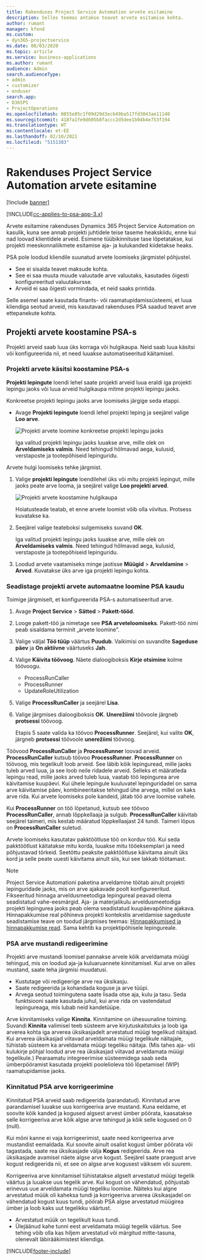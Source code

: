 ```yaml
---
title: Rakenduses Project Service Automation arvete esitamine
description: Selles teemas antakse teavet arvete esitamise kohta.
author: rumant
manager: kfend
ms.custom:
- dyn365-projectservice
ms.date: 08/03/2020
ms.topic: article
ms.service: business-applications
ms.author: rumant
audience: Admin
search.audienceType:
- admin
- customizer
- enduser
search.app:
- D365PS
- ProjectOperations
ms.openlocfilehash: 0855e85c1f09d29d3ecb49ba517fd3043ae11140
ms.sourcegitcommit: 418fa1fe9d605b8faccc2d5dee1b04b4e753f194
ms.translationtype: HT
ms.contentlocale: et-EE
ms.lasthandoff: 02/10/2021
ms.locfileid: "5151383"
---
```

# <a name="invoicing-in-project-service-automation"></a>Rakenduses Project Service Automation arvete esitamine

[!include [banner](../includes/psa-now-project-operations.md)]

[!INCLUDE[cc-applies-to-psa-app-3.x](../includes/cc-applies-to-psa-app-3x.md)]

Arvete esitamine rakenduses Dynamics 365 Project Service Automation on kasulik, kuna see annab projekti juhtidele teise taseme heakskiidu, enne kui nad loovad klientidele arveid. Esimene tüübikinnituse tase lõpetatakse, kui projekti meeskonnaliikmete esitamise aja- ja kulukanded kiidetakse heaks.

PSA pole loodud kliendile suunatud arvete loomiseks järgmistel põhjustel.

- See ei sisalda teavet maksude kohta.
- See ei saa muuta muude valuutade arve valuutaks, kasutades õigesti konfigureeritud valuutakursse.
- Arveid ei saa õigesti vormindada, et neid saaks printida.

Selle asemel saate kasutada finants- või raamatupidamissüsteemi, et luua kliendiga seotud arveid, mis kasutavad rakenduses PSA saadud teavet arve ettepanekute kohta.

## <a name="creating-project-invoices-in-psa"></a>Projekti arvete koostamine PSA-s

Projekti arveid saab luua üks korraga või hulgikaupa. Neid saab luua käsitsi või konfigureerida nii, et need luuakse automatiseeritud käitamisel.

### <a name="manually-create-project-invoices-in-psa"></a>Projekti arvete käsitsi koostamine PSA-s

**Projekti lepingute** loendi lehel saate projekti arveid luua eraldi iga projekti lepingu jaoks või luua arveid hulgikaupa mitme projekti lepingu jaoks.

Konkreetse projekti lepingu jaoks arve loomiseks järgige seda etappi.

- Avage **Projekti lepingute** loendi lehel projekti leping ja seejärel valige **Loo arve**.

    ![Projekti arvete loomine konkreetse projekti lepingu jaoks](media/CreateProjectInvoicesOneByOne.png)

    Iga valitud projekti lepingu jaoks luuakse arve, mille olek on **Arveldamiseks valmis**. Need tehingud hõlmavad aega, kulusid, verstaposte ja tootepõhiseid lepinguridu.

Arvete hulgi loomiseks tehke järgmist.

1. Valige **projekti lepingute** loendilehel üks või mitu projekti lepingut, mille jaoks peate arve looma, ja seejärel valige **Loo projekti arved**.

    ![Projekti arvete koostamine hulgikaupa](media/CreateProjectInvoicesBulk.png)

    Hoiatusteade teatab, et enne arvete loomist võib olla viivitus. Protsess kuvatakse ka.

2. Seejärel valige teateboksi sulgemiseks suvand **OK**.

    Iga valitud projekti lepingu jaoks luuakse arve, mille olek on **Arveldamiseks valmis**. Need tehingud hõlmavad aega, kulusid, verstaposte ja tootepõhiseid lepinguridu.

3. Loodud arvete vaatamiseks minge jaotisse **Müügid** \> **Arveldamine** \> **Arved**. Kuvatakse üks arve iga projekti lepingu kohta.

### <a name="set-up-automated-creation-of-project-invoices-in-psa"></a>Seadistage projekti arvete automaatne loomine PSA kaudu

Toimige järgmiselt, et konfigureerida PSA-s automatiseeritud arve.

1. Avage **Project Service** \> **Sätted** \> **Pakett-tööd**.
2. Looge pakett-töö ja nimetage see **PSA arveteloomiseks**. Pakett-töö nimi peab sisaldama terminit „arvete loomine”.
3. Valige väljal **Töö tüüp** väärtus **Puudub**. Vaikimisi on suvandite **Sageduse päev** ja **On aktiivne** väärtuseks **Jah**.
4. Valige **Käivita töövoog**. Näete dialoogiboksis **Kirje otsimine** kolme töövoogu.

    - ProcessRunCaller
    - ProcessRunner
    - UpdateRoleUtilization

5. Valige **ProcessRunCaller** ja seejärel **Lisa**.
6. Valige järgmises dialoogiboksis **OK**. **Unerežiimi** töövoole järgneb **protsessi** töövoog.

    Etapis 5 saate valida ka töövoo **ProcessRunner**. Seejärel, kui valite **OK**, järgneb **protsessi** töövoole **unerežiimi** töövoog.

Töövood **ProcessRunCaller** ja **ProcessRunner** loovad arveid. **ProcessRunCaller** kutsub töövoo **ProcessRunner**. **ProcessRunner** on töövoog, mis tegelikult loob arveid. See läbib kõik lepinguread, mille jaoks tuleb arved luua, ja see loob neile ridadele arveid. Selleks et määratleda lepingu read, mille jaoks arved tuleb luua, vaatab töö lepingurea arve käivitamise kuupäevi. Kui ühele lepingule kuuluvatel lepinguridadel on sama arve käivitamise päev, kombineeritakse tehingud ühe arvega, millel on kaks arve rida. Kui arvete loomiseks pole kandeid, jätab töö arve loomise vahele.

Kui **ProcessRunner** on töö lõpetanud, kutsub see töövoo **ProcessRunCaller**, annab lõppkellaaja ja sulgub. **ProcessRunCaller** käivitab seejärel taimeri, mis kestab määratud lõppkellaajast 24 tundi. Taimeri lõpus on **ProcessRunCaller** suletud.

Arvete loomiseks kasutatav pakktöötluse töö on korduv töö. Kui seda pakktöötlust käitatakse mitu korda, luuakse mitu tööeksemplari ja need põhjustavad tõrkeid. Seetõttu peaksite pakktöötluse käivitama ainult üks kord ja selle peate uuesti käivitama ainult siis, kui see lakkab töötamast.

> [!NOTE]
> Project Service Automationi paketina arveldamine töötab ainult projekti lepinguridade jaoks, mis on arve ajakavade poolt konfigureeritud. Fikseeritud hinnaga arveldusmeetodiga lepingureal peavad olema seadistatud vahe-eesmärgid. Aja- ja materjalikulu arveldusmeetodiga projekti lepingurea jaoks peab olema seadistatud kuupäevapõhine ajakava. Hinnapakkumise real põhineva projekti kontekstis arveldamise sageduste seadistamise teave on toodud järgmises teemas: [Hinnapakkumised ja hinnapakkumise read](basic-quote-lines.md#invoice-schedule). Sama kehtib ka projektipõhisele lepingureale.      
 
### <a name="edit-a-draft-psa-invoice"></a>PSA arve mustandi redigeerimine

Projekti arve mustandi loomisel pannakse arvele kõik arveldamata müügi tehingud, mis on loodud aja-ja kuluaruannete kinnitamisel. Kui arve on alles mustand, saate teha järgmisi muudatusi.

- Kustutage või redigeerige arve rea üksikasju.
- Saate redigeerida ja kohandada koguse ja arve tüüpi.
- Arvega seotud toimingutena saate lisada otse aja, kulu ja tasu. Seda funktsiooni saate kasutada juhul, kui arve rida on vastendatud lepingureaga, mis lubab neid kandetüüpe.

Arve kinnitamiseks valige **Kinnita**. Kinnitamine on ühesuunaline toiming. Suvandi **Kinnita** valimisel teeb süsteem arve kirjutuskaitstuks ja loob iga arverea kohta iga arverea üksikasjadelt arvestatud müügi tegelikud näitajad. Kui arverea üksikasjad viitavad arveldamata müügi tegelikule näitajale, tühistab süsteem ka arveldamata müügi tegeliku näitaja. (Mis tahes aja- või kulukirje põhjal loodud arve rea üksikasjad viitavad arveldamata müügi tegelikule.) Pearaamatu integreerimise süsteemidega saab seda ümberpööramist kasutada projekti poolelioleva töö lõpetamisel (WIP) raamatupidamise jaoks.

### <a name="correct-a-confirmed-psa-invoice"></a>Kinnitatud PSA arve korrigeerimine

Kinnitatud PSA arveid saab redigeerida (parandatud). Kinnitatud arve parandamisel luuakse uus korrigeeriva arve mustand. Kuna eeldame, et soovite kõik kanded ja kogused algsest arvest ümber pöörata, kaasatakse selle korrigeeriva arve kõik algse arve tehingud ja kõik selle kogused on 0 (null).

Kui mõni kanne ei vaja korrigeerimist, saate need korrigeeriva arve mustandist eemaldada. Kui soovite ainult osalist kogust ümber pöörata või tagastada, saate rea üksikasjade välja **Kogus** redigeerida. Arve rea üksikasjade avamisel näete algse arve kogust. Seejärel saate praegust arve kogust redigeerida nii, et see on algse arve kogusest väiksem või suurem.

Korrigeeriva arve kinnitamisel tühistatakse algselt arvestatud müügi tegelik väärtus ja luuakse uus tegelik arve. Kui kogust on vähendatud, põhjustab erinevus uue arveldamata müügi tegeliku loomise. Näiteks kui algne arvestatud müük oli kaheksa tundi ja korrigeeriva arverea üksikasjadel on vähendatud kogust kuus tundi, pöörab PSA algse arvestatud müügirea ümber ja loob kaks uut tegelikku väärtust.

- Arvestatud müük on tegelikult kuus tundi.
- Ülejäänud kahe tunni eest arveldamata müügi tegelik väärtus. See tehing võib olla kas hiljem arvestatud või märgitud mitte-tasuna, olenevalt läbirääkimistest kliendiga.


[!INCLUDE[footer-include](../includes/footer-banner.md)]